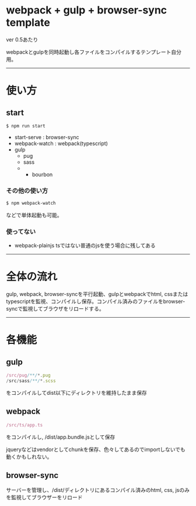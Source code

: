 # webpack + gulp + browser-sync template

ver 0.5あたり

webpackとgulpを同時起動し各ファイルをコンパイルするテンプレート自分用。

---

# 使い方

## start

```bash
$ npm run start
```
- start-serve : browser-sync
- webpack-watch : webpack(typescript)
- gulp
  - pug
  - sass
  - + bourbon

### その他の使い方
```bash
$ npm webpack-watch
```
などで単体起動も可能。

### 使ってない
- webpack-plainjs
  tsではない普通のjsを使う場合に残してある

---

# 全体の流れ

gulp, webpack, browser-syncを平行起動、gulpとwebpackでhtml, cssまたはtypescriptを監視、コンパイルし保存。コンパイル済みのファイルをbrowser-syncで監視してブラウザをリロードする。

---
# 各機能

## gulp

```js
/src/pug/**/*.pug
/src/sass/**/*.scss
```
をコンパイルしてdist以下にディレクトリを維持したまま保存

## webpack
```js
/src/ts/app.ts
```
をコンパイルし, /dist/app.bundle.jsとして保存

jqueryなどはvendorとしてchunkを保存、色々してあるのでimportしないでも動くかもしれない。

## browser-sync
サーバーを管理し、/dist/ディレクトリにあるコンパイル済みのhtml, css, jsのみを監視してブラウザーをリロード
